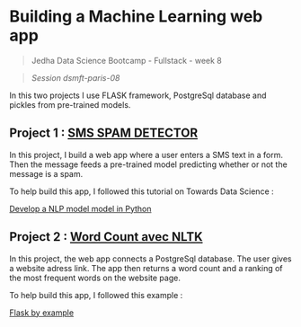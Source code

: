 # Building a Machine Learning web app

> Jedha Data Science Bootcamp - Fullstack - week 8

> _Session dsmft-paris-08_

In this two projects I use FLASK framework, PostgreSql database and pickles from pre-trained models. 

## Project 1 : [SMS SPAM DETECTOR](https://github.com/thefifthagreement/jedha-fs-s8-project/tree/master/sms%20spam%20detector)

In this project, I build a web app where a user enters a SMS text in a form. Then the message feeds a pre-trained model predicting whether or not the message is a spam.

To help build this app, I followed this tutorial on Towards Data Science :

[Develop a NLP model model in Python](https://towardsdatascience.com/develop-a-nlp-model-in-python-deploy-it-with-flask-step-by-step-744f3bdd7776)


## Project 2 : [Word Count avec NLTK](https://github.com/thefifthagreement/jedha-fs-s8-project/tree/master/word_count_nltk)

In this project, the web app connects a PostgreSql database. The user gives a website adress link. The app then returns a word count and a ranking of the most frequent words on the website page.

To help build this app, I followed this example : 

[Flask by example](https://realpython.com/flask-by-example-part-1-project-setup/)
